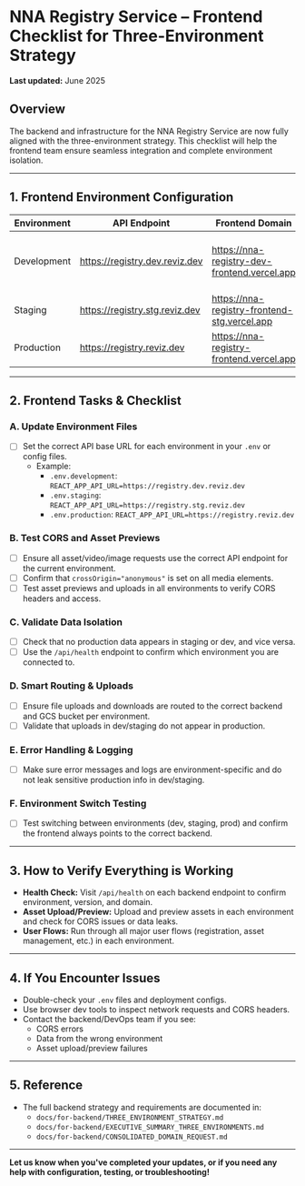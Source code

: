 # NNA Registry Service – Frontend Checklist for Three-Environment Strategy

**Last updated:** June 2025

## Overview
The backend and infrastructure for the NNA Registry Service are now fully aligned with the three-environment strategy. This checklist will help the frontend team ensure seamless integration and complete environment isolation.

---

## 1. Frontend Environment Configuration

| Environment   | API Endpoint                        | Frontend Domain                                   | CORS Policy                        |
|---------------|-------------------------------------|---------------------------------------------------|-------------------------------------|
| Development   | https://registry.dev.reviz.dev      | https://nna-registry-dev-frontend.vercel.app      | https://nna-registry-dev-frontend.vercel.app, http://localhost:3001, http://localhost:3000 |
| Staging       | https://registry.stg.reviz.dev      | https://nna-registry-frontend-stg.vercel.app      | https://nna-registry-frontend-stg.vercel.app |
| Production    | https://registry.reviz.dev          | https://nna-registry-frontend.vercel.app          | https://nna-registry-frontend.vercel.app |

---

## 2. Frontend Tasks & Checklist

### A. Update Environment Files
- [ ] Set the correct API base URL for each environment in your `.env` or config files.
  - Example:
    - `.env.development`: `REACT_APP_API_URL=https://registry.dev.reviz.dev`
    - `.env.staging`: `REACT_APP_API_URL=https://registry.stg.reviz.dev`
    - `.env.production`: `REACT_APP_API_URL=https://registry.reviz.dev`

### B. Test CORS and Asset Previews
- [ ] Ensure all asset/video/image requests use the correct API endpoint for the current environment.
- [ ] Confirm that `crossOrigin="anonymous"` is set on all media elements.
- [ ] Test asset previews and uploads in all environments to verify CORS headers and access.

### C. Validate Data Isolation
- [ ] Check that no production data appears in staging or dev, and vice versa.
- [ ] Use the `/api/health` endpoint to confirm which environment you are connected to.

### D. Smart Routing & Uploads
- [ ] Ensure file uploads and downloads are routed to the correct backend and GCS bucket per environment.
- [ ] Validate that uploads in dev/staging do not appear in production.

### E. Error Handling & Logging
- [ ] Make sure error messages and logs are environment-specific and do not leak sensitive production info in dev/staging.

### F. Environment Switch Testing
- [ ] Test switching between environments (dev, staging, prod) and confirm the frontend always points to the correct backend.

---

## 3. How to Verify Everything is Working

- **Health Check:**  Visit `/api/health` on each backend endpoint to confirm environment, version, and domain.
- **Asset Upload/Preview:**  Upload and preview assets in each environment and check for CORS issues or data leaks.
- **User Flows:**  Run through all major user flows (registration, asset management, etc.) in each environment.

---

## 4. If You Encounter Issues

- Double-check your `.env` files and deployment configs.
- Use browser dev tools to inspect network requests and CORS headers.
- Contact the backend/DevOps team if you see:
  - CORS errors
  - Data from the wrong environment
  - Asset upload/preview failures

---

## 5. Reference

- The full backend strategy and requirements are documented in:
  - `docs/for-backend/THREE_ENVIRONMENT_STRATEGY.md`
  - `docs/for-backend/EXECUTIVE_SUMMARY_THREE_ENVIRONMENTS.md`
  - `docs/for-backend/CONSOLIDATED_DOMAIN_REQUEST.md`

---

**Let us know when you've completed your updates, or if you need any help with configuration, testing, or troubleshooting!** 